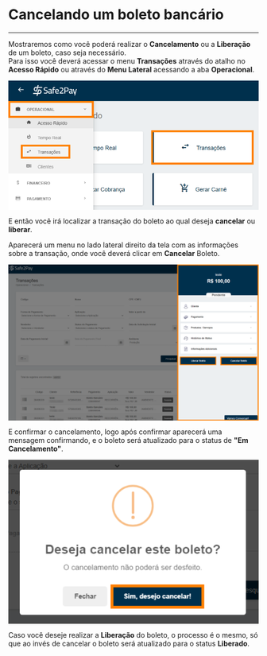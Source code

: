 # Cancelando um boleto bancário
<hr>

Mostraremos como você poderá realizar o <b>Cancelamento</b> ou a <b>Liberação</b> de um boleto, caso seja necessário.<br>
Para isso você deverá acessar o menu <b>Transações</b> através do atalho no <b>Acesso Rápido</b> ou através do <b>Menu Lateral</b> acessando a aba <b>Operacional</b>.

<img src="../imagens/CancelarBol01.png" style="display:block; margin-left:auto; margin-right:auto;">

E então você irá localizar a transação do boleto ao qual deseja <b>cancelar</b> ou <b>liberar</b>.

Aparecerá um menu no lado lateral direito da tela com as informações sobre a transação, onde você deverá clicar em <b>Cancelar</b> Boleto.

<img src="../imagens/CancelarBol02.png" style="display:block; margin-left:auto; margin-right:auto;">

E confirmar o cancelamento, logo após confirmar aparecerá uma mensagem confirmando, e o boleto será atualizado para o status de <b>"Em Cancelamento"</b>.

<img src="../imagens/CancelarBol03.png" style="display:block; margin-left:auto; margin-right:auto;">

Caso você deseje realizar a <b>Liberação</b> do boleto, o processo é o mesmo, só que ao invés de cancelar o boleto será atualizado para o status <b>Liberado</b>.

<my-footer></my-footer>